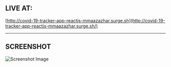 ## LIVE AT: 
[http://covid-19-tracker-app-reactjs-mmaazazhar.surge.sh](http://covid-19-tracker-app-reactjs-mmaazazhar.surge.sh/)

---

## SCREENSHOT
![Screenshot Image](https://user-images.githubusercontent.com/40918394/131247679-fba5b661-dbac-4db5-abf8-dd7b3cf24731.png)
